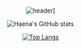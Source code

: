 <div align="center">
  
  ![header](https://capsule-render.vercel.app/api?type=waving&color=auto&height=330&section=header&text=Kim%20Haena&fontSize=90&animation=fadeIn)]
  
![Haena's GitHub stats](https://github-readme-stats.vercel.app/api?username=kimhn0605&show_icons=true&theme=highcontrast&animation=fadeIn&align=center)
  
[![Top Langs](https://github-readme-stats.vercel.app/api/top-langs/?username=kimhn0605&theme=highcontrast&animation=fadeIn)](https://github.com/anuraghazra/github-readme-stats)

  </div
